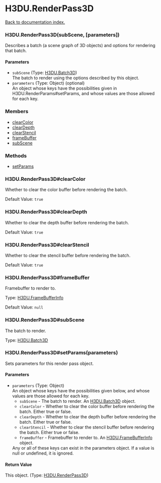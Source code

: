 # H3DU.RenderPass3D

[Back to documentation index.](index.md)

### H3DU.RenderPass3D(subScene, [parameters]) <a id='H3DU.RenderPass3D'></a>

Describes a batch (a scene graph of 3D objects) and options for
rendering that batch.

#### Parameters

* `subScene` (Type: <a href="H3DU.Batch3D.md">H3DU.Batch3D</a>)<br>
    The batch to render using the options described by this object.
* `parameters` (Type: Object) (optional)<br>
    An object whose keys have the possibilities given in H3DU.RenderParams#setParams, and whose values are those allowed for each key.

### Members

* [clearColor](#H3DU.RenderPass3D_clearColor)
* [clearDepth](#H3DU.RenderPass3D_clearDepth)
* [clearStencil](#H3DU.RenderPass3D_clearStencil)
* [frameBuffer](#H3DU.RenderPass3D_frameBuffer)
* [subScene](#H3DU.RenderPass3D_subScene)

### Methods

* [setParams](#H3DU.RenderPass3D_H3DU.RenderPass3D_setParams)

### H3DU.RenderPass3D#clearColor <a id='H3DU.RenderPass3D_clearColor'></a>

Whether to clear the color buffer before rendering the batch.

Default Value: `true`

### H3DU.RenderPass3D#clearDepth <a id='H3DU.RenderPass3D_clearDepth'></a>

Whether to clear the depth buffer before rendering the batch.

Default Value: `true`

### H3DU.RenderPass3D#clearStencil <a id='H3DU.RenderPass3D_clearStencil'></a>

Whether to clear the stencil buffer before rendering the batch.

Default Value: `true`

### H3DU.RenderPass3D#frameBuffer <a id='H3DU.RenderPass3D_frameBuffer'></a>

Framebuffer to render to.

Type: <a href="H3DU.FrameBufferInfo.md">H3DU.FrameBufferInfo</a>

Default Value: `null`

### H3DU.RenderPass3D#subScene <a id='H3DU.RenderPass3D_subScene'></a>

The batch to render.

Type: <a href="H3DU.Batch3D.md">H3DU.Batch3D</a>

### H3DU.RenderPass3D#setParams(parameters) <a id='H3DU.RenderPass3D_H3DU.RenderPass3D_setParams'></a>

Sets parameters for this render pass object.

#### Parameters

* `parameters` (Type: Object)<br>
    An object whose keys have the possibilities given below, and whose values are those allowed for each key.<ul> <li><code>subScene</code> - The batch to render. An <a href="H3DU.Batch3D.md">H3DU.Batch3D</a> object. <li><code>clearColor</code> - Whether to clear the color buffer before rendering the batch. Either true or false. <li><code>clearDepth</code> - Whether to clear the depth buffer before rendering the batch. Either true or false. <li><code>clearStencil</code> - Whether to clear the stencil buffer before rendering the batch. Either true or false. <li><code>frameBuffer</code> - Framebuffer to render to. An <a href="H3DU.FrameBufferInfo.md">H3DU.FrameBufferInfo</a> object. </ul> Any or all of these keys can exist in the parameters object. If a value is null or undefined, it is ignored.

#### Return Value

This object. (Type: <a href="H3DU.RenderPass3D.md">H3DU.RenderPass3D</a>)
